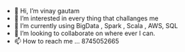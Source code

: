 - 👋 Hi, I’m vinay gautam
- 👀 I’m interested in every thing that challanges me 
- 🌱 I’m currently using BigData , Spark , Scala , AWS, SQL
- 💞️ I’m looking to collaborate on where ever I can.
- 📫 How to reach me ... 8745052665

<!---
vinaygautam87/vinaygautam87 is a ✨ special ✨ repository because its `README.md` (this file) appears on your GitHub profile.
You can click the Preview link to take a look at your changes.
--->
